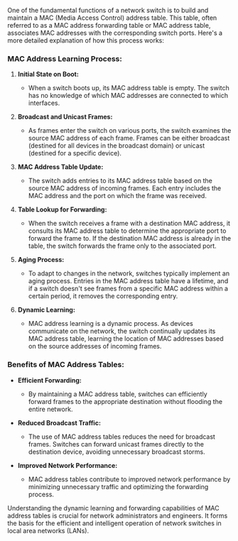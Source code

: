 One of the fundamental functions of a network switch is to build and maintain a MAC (Media Access Control) address table. This table, often referred to as a MAC address forwarding table or MAC address table, associates MAC addresses with the corresponding switch ports. Here's a more detailed explanation of how this process works:

### MAC Address Learning Process:

1. **Initial State on Boot:**
   - When a switch boots up, its MAC address table is empty. The switch has no knowledge of which MAC addresses are connected to which interfaces.

2. **Broadcast and Unicast Frames:**
   - As frames enter the switch on various ports, the switch examines the source MAC address of each frame. Frames can be either broadcast (destined for all devices in the broadcast domain) or unicast (destined for a specific device).

3. **MAC Address Table Update:**
   - The switch adds entries to its MAC address table based on the source MAC address of incoming frames. Each entry includes the MAC address and the port on which the frame was received.

4. **Table Lookup for Forwarding:**
   - When the switch receives a frame with a destination MAC address, it consults its MAC address table to determine the appropriate port to forward the frame to. If the destination MAC address is already in the table, the switch forwards the frame only to the associated port.

5. **Aging Process:**
   - To adapt to changes in the network, switches typically implement an aging process. Entries in the MAC address table have a lifetime, and if a switch doesn't see frames from a specific MAC address within a certain period, it removes the corresponding entry.

6. **Dynamic Learning:**
   - MAC address learning is a dynamic process. As devices communicate on the network, the switch continually updates its MAC address table, learning the location of MAC addresses based on the source addresses of incoming frames.

### Benefits of MAC Address Tables:

- **Efficient Forwarding:**
  - By maintaining a MAC address table, switches can efficiently forward frames to the appropriate destination without flooding the entire network.

- **Reduced Broadcast Traffic:**
  - The use of MAC address tables reduces the need for broadcast frames. Switches can forward unicast frames directly to the destination device, avoiding unnecessary broadcast storms.

- **Improved Network Performance:**
  - MAC address tables contribute to improved network performance by minimizing unnecessary traffic and optimizing the forwarding process.

Understanding the dynamic learning and forwarding capabilities of MAC address tables is crucial for network administrators and engineers. It forms the basis for the efficient and intelligent operation of network switches in local area networks (LANs).
